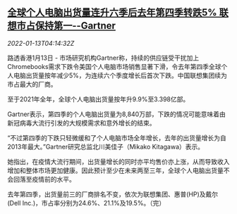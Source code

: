 <!--1642048262000-->
[全球个人电脑出货量连升六季后去年第四季转跌5% 联想市占保持第一--Gartner](https://cn.reuters.com/article/global-pc-shipments-0113-thur-idCNKBS2JN094)
------

<div><i>2022-01-13T04:14:32Z</i></div><p>路透香港1月13日 - 市场研究机构Gartner称，持续的供应链受干扰加上Chromebooks需求下跌令美国个人电脑市场销售显著下滑，令去年第四季全球个人电脑出货量按年减少5%，为连续六个季度增长后首次下跌。中国联想集团续为市占最大的厂商。</p><p>至于2021年全年，全球个人电脑出货量按年升9.9%至3.398亿部。</p><p>Gartner表示，第四季的个人电脑出货量为8,840万部，下跌的情况可能意味着由新冠病毒大流行引发的大规模需求和意外增长的结束。</p><p>“不过第四季的下跌只轻微缓和了个人电脑市场全年增长，去年的出货量增长为自2013年最大。”Gartner研究总监北川美佳子（Mikako Kitagawa）表示。</p><p>她指出，在疫情大流行期间，出货量增长的同时亦平均售价亦上涨，从而导致收入增加和整体市场更加健康。因此预计至少在未来两至三年，全球个人电脑出货量不会回落至疫情前的水平。</p><p>去年第四季，出货量前三的厂商排名不变，依次为联想集团、惠普(HP)及戴尔(Dell Inc.)，市占率分别为24.6%、21.1%及19.5%。（完） </p>
